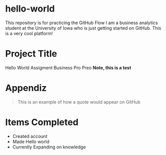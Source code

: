# hello-world
This repository is for practicing the GitHub Flow
I am a business analytics student at the University of Iowa who is just getting started on GitHub. This is a very cool platform!
# Project Title
Hello World Assigment Business Pro Preo
**Note, this is a test**
# Appendiz
> This is an example of how a quote would appear on GitHub
# Items Completed
- Created account
- Made Hello world
- Currently Expanding on knowledge
